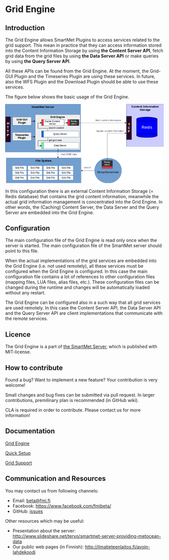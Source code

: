 Grid Engine
===============
## Introduction

The Grid Engine allows SmartMet Plugins to access services related to the grid support. This mean in practice that they can access information stored into the Content Information Storage by using **the Content Server API**, fetch grid data from the grid files by using **the Data Server API** or make queries by using **the Query Server API**. 

All these APIs can be found from the Grid Engine. At the moment, the Grid-GUI Plugin and the Timeseries Plugin are using these services. In future, also the WFS Plugin and the Download Plugin should be able to use these services.

The figure below shows the basic usage of the Grid Engine.  

![Image](https://github.com/fmidev/smartmet-tools-grid/blob/master/doc/grid-support-img/grid-support-img5.png "gui")

In this configuration there is an external Content Information Storage (= Redis database) that contains the grid content information, meanwhile the actual grid information management is concentrated into the Grid Engine. In other words, the (Caching) Content Server, the Data Server and the Query Server are embedded into the Grid Engine. 

## Configuration
The main configuration file of the Grid Engine is read only once when the server is started. The main configuration file of the SmartMet server should point to this file. 

When the actual implementations of the grid services are embedded into the Grid Engine (i.e. not used remotely), all these services must be configured when the Grid Engine is configured. In this case the main configuration file contains a lot of references to other configuration files (mapping files, LUA files, alias files, etc.). These configuration files can be changed during the runtime and changes will be automatically loaded without any restart.

The Grid Engine can be configured also in a such way that all grid services are used remotely. In this case the Content Server API, the Data Server API and the Query Server API are client implementations that communicate with the remote services.


## Licence
The Grid Engine is a part of <a href="https://github.com/fmidev/smartmet-server">the SmartMet Server</a>, which is published with MIT-license.

## How to contribute
Found a bug? Want to implement a new feature? Your contribution is very welcome!

Small changes and bug fixes can be submitted via pull request. In larger contributions, premilinary plan is recommended (in GitHub wiki). 

CLA is required in order to contribute. Please contact us for more information!

## Documentation

<a href="https://github.com/fmidev/smartmet-engine-grid/blob/master/doc/grid-engine.md">Grid Engine</a>

<a href="https://github.com/fmidev/smartmet-tools-grid/blob/master/doc/quick-setup.md">Quick Setup</a>

<a href="https://github.com/fmidev/smartmet-tools-grid/blob/master/doc/grid-support.md">Grid Support</a>


## Communication and Resources
You may contact us from following channels:
* Email: beta@fmi.fi
* Facebook: https://www.facebook.com/fmibeta/
* GitHub: [issues](../../issues)

Other resources which may be useful:  
* Presentation about the server: http://www.slideshare.net/tervo/smartmet-server-providing-metocean-data  
* Our public web pages (in Finnish): http://ilmatieteenlaitos.fi/avoin-lahdekoodi   




